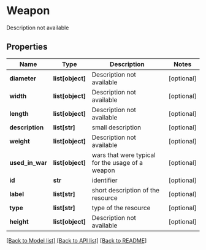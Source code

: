 # Weapon

Description not available
## Properties
Name | Type | Description | Notes
------------ | ------------- | ------------- | -------------
**diameter** | **list[object]** | Description not available | [optional] 
**width** | **list[object]** | Description not available | [optional] 
**length** | **list[object]** | Description not available | [optional] 
**description** | **list[str]** | small description | [optional] 
**weight** | **list[object]** | Description not available | [optional] 
**used_in_war** | **list[object]** | wars that were typical for the usage of a weapon | [optional] 
**id** | **str** | identifier | [optional] 
**label** | **list[str]** | short description of the resource | [optional] 
**type** | **list[str]** | type of the resource | [optional] 
**height** | **list[object]** | Description not available | [optional] 

[[Back to Model list]](../README.md#documentation-for-models) [[Back to API list]](../README.md#documentation-for-api-endpoints) [[Back to README]](../README.md)


